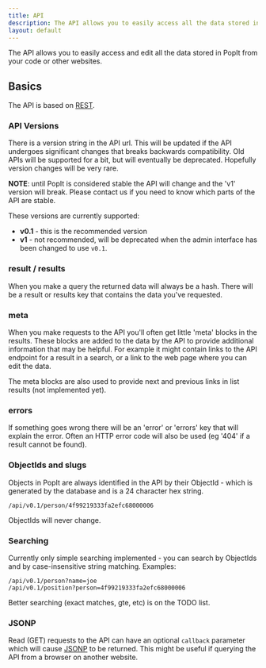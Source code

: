 ```yaml
---
title: API
description: The API allows you to easily access all the data stored in PopIt from your code or other websites.
layout: default
---
```


The API allows you to easily access and edit all the data stored in PopIt from your code or other websites.

## Basics

The API is based on [REST](http://en.wikipedia.org/wiki/Representational_state_transfer).


### API Versions

There is a version string in the API url. This will be updated if the API undergoes significant changes that breaks backwards compatibility. Old APIs will be supported for a bit, but will eventually be deprecated. Hopefully version changes will be very rare.

**NOTE**: until PopIt is considered stable the API will change and the 'v1' version will break. Please contact us if you need to know which parts of the API are stable.

These versions are currently supported:

  * **v0.1** - this is the recommended version
  * **v1** - not recommended, will be deprecated when the admin interface has been changed to use `v0.1`.

### result / results

When you make a query the returned data will always be a hash. There will be a result or results key that contains the data you've requested.


### meta

When you make requests to the API you'll often get little 'meta' blocks in the results. These blocks are added to the data by the API to provide additional information that may be helpful. For example it might contain links to the API endpoint for a result in a search, or a link to the web page where you can edit the data.

The meta blocks are also used to provide next and previous links in list results (not implemented yet).


### errors

If something goes wrong there will be an 'error' or 'errors' key that will explain the error. Often an HTTP error code will also be used (eg '404' if a result cannot be found).


### ObjectIds and slugs

Objects in PopIt are always identified in the API by their ObjectId - which is generated by the database and is a 24 character hex string.

    /api/v0.1/person/4f99219333fa2efc68000006

ObjectIds will never change.


### Searching

Currently only simple searching implemented - you can search by ObjectIds and by case-insensitive string matching. Examples:

    /api/v0.1/person?name=joe
    /api/v0.1/position?person=4f99219333fa2efc68000006

Better searching (exact matches, gte, etc) is on the TODO list.


### JSONP

Read (GET) requests to the API can have an optional `callback` parameter which will cause [JSONP](http://en.wikipedia.org/wiki/JSONP) to be returned. This might be useful if querying the API from a browser  on another website.
